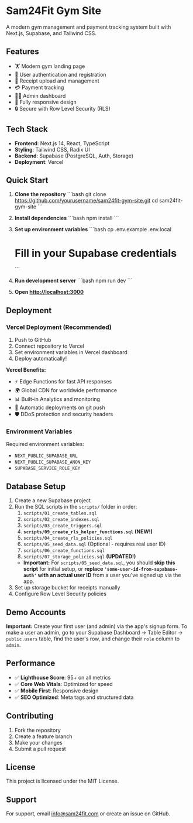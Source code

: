 # Sam24Fit Gym Site

A modern gym management and payment tracking system built with Next.js, Supabase, and Tailwind CSS.

## Features

- 🏋️ Modern gym landing page
- 👤 User authentication and registration
- 📄 Receipt upload and management
- 💳 Payment tracking
- 👨‍💼 Admin dashboard
- 📱 Fully responsive design
- 🔒 Secure with Row Level Security (RLS)

## Tech Stack

- **Frontend**: Next.js 14, React, TypeScript
- **Styling**: Tailwind CSS, Radix UI
- **Backend**: Supabase (PostgreSQL, Auth, Storage)
- **Deployment**: Vercel

## Quick Start

1.  **Clone the repository**
    \`\`\`bash
    git clone https://github.com/yourusername/sam24fit-gym-site.git
    cd sam24fit-gym-site
    \`\`\`

2.  **Install dependencies**
    \`\`\`bash
    npm install
    \`\`\`

3.  **Set up environment variables**
    \`\`\`bash
    cp .env.example .env.local
    # Fill in your Supabase credentials
    \`\`\`

4.  **Run development server**
    \`\`\`bash
    npm run dev
    \`\`\`

5.  **Open [http://localhost:3000](http://localhost:3000)**

## Deployment

### Vercel Deployment (Recommended)

1.  Push to GitHub
2.  Connect repository to Vercel
3.  Set environment variables in Vercel dashboard
4.  Deploy automatically!

**Vercel Benefits:**
- ⚡ Edge Functions for fast API responses
- 🌍 Global CDN for worldwide performance
- 📊 Built-in Analytics and monitoring
- 🔄 Automatic deployments on git push
- 🛡️ DDoS protection and security headers

### Environment Variables

Required environment variables:
- `NEXT_PUBLIC_SUPABASE_URL`
- `NEXT_PUBLIC_SUPABASE_ANON_KEY`
- `SUPABASE_SERVICE_ROLE_KEY`

## Database Setup

1.  Create a new Supabase project
2.  Run the SQL scripts in the `scripts/` folder in order:
    1.  `scripts/01_create_tables.sql`
    2.  `scripts/02_create_indexes.sql`
    3.  `scripts/03_create_triggers.sql`
    4.  **`scripts/09_create_rls_helper_functions.sql` (NEW!)**
    5.  `scripts/04_create_rls_policies.sql`
    6.  `scripts/05_seed_data.sql` (Optional - requires real user ID)
    7.  `scripts/06_create_functions.sql`
    8.  `scripts/07_storage_policies.sql` **(UPDATED!)**
    *   **Important:** For `scripts/05_seed_data.sql`, you should **skip this script** for initial setup, or **replace `'some-user-id-from-supabase-auth'` with an actual user ID** from a user you've signed up via the app.
3.  Set up storage bucket for receipts manually
4.  Configure Row Level Security policies

## Demo Accounts

**Important:** Create your first user (and admin) via the app's signup form.
To make a user an admin, go to your Supabase Dashboard -> Table Editor -> `public.users` table, find the user's row, and change their `role` column to `admin`.

## Performance

- ✅ **Lighthouse Score**: 95+ on all metrics
- ✅ **Core Web Vitals**: Optimized for speed
- ✅ **Mobile First**: Responsive design
- ✅ **SEO Optimized**: Meta tags and structured data

## Contributing

1.  Fork the repository
2.  Create a feature branch
3.  Make your changes
4.  Submit a pull request

## License

This project is licensed under the MIT License.

## Support

For support, email info@sam24fit.com or create an issue on GitHub.
